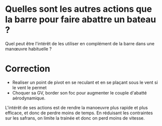 ﻿# Quelles sont les autres actions que la barre pour faire abattre un bateau ?

Quel peut être l'intérêt de les utiliser en complément de la barre dans une manœuvre habituelle ?

# Correction

- Realiser un point de pivot en se reculant et en se plaçant sous le vent si le vent le permet
- Choquer sa GV, border son foc pour augmenter le couple d'abatté aérodynamique.

L'intérêt de ses actions est de rendre la manoeuvre plus rapide et plus efficace, et donc de perdre moins de temps. En réduisant les contraintes sur les safrans, on limite la trainée et donc on perd moins de vitesse.